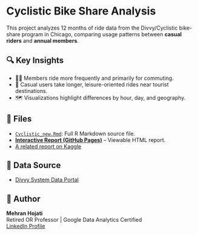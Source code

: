 # Cyclistic Bike Share Analysis

This project analyzes 12 months of ride data from the Divvy/Cyclistic bike-share program in Chicago, comparing usage patterns between **casual riders** and **annual members**.

## 🔍 Key Insights
- 🧑‍💼 Members ride more frequently and primarily for commuting.
- 🧳 Casual users take longer, leisure-oriented rides near tourist destinations.
- 🗺️ Visualizations highlight differences by hour, day, and geography.

## 📁 Files
- [`Cyclistic_new.Rmd`](Cyclistic_new.Rmd): Full R Markdown source file.
- **[Interactive Report (GitHub Pages)](https://mehran-ho.github.io/Cyclistic/)** – Viewable HTML report.
- [A related report on Kaggle](https://www.kaggle.com/code/raanhojati/cyclistic-bike-share-using-bigquery-and-tableau)
  
## 🔗 Data Source
- [Divvy System Data Portal](https://divvybikes.com/system-data)

## 👤 Author
**Mehran Hojati**  
Retired OR Professor | Google Data Analytics Certified  
[LinkedIn Profile](https://www.linkedin.com/in/mehran-hojati/)
